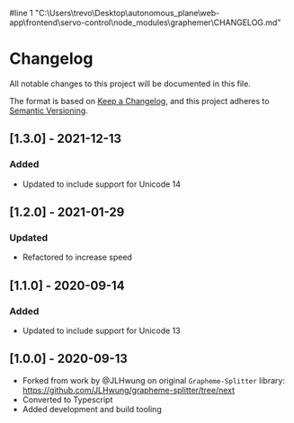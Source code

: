 #line 1 "C:\\Users\\trevo\\Desktop\\autonomous_plane\\web-app\\frontend\\servo-control\\node_modules\\graphemer\\CHANGELOG.md"
# Changelog

All notable changes to this project will be documented in this file.

The format is based on [Keep a Changelog](https://keepachangelog.com/en/1.0.0/),
and this project adheres to [Semantic Versioning](https://semver.org/spec/v2.0.0.html).

## [1.3.0] - 2021-12-13

### Added

- Updated to include support for Unicode 14

## [1.2.0] - 2021-01-29

### Updated

- Refactored to increase speed

## [1.1.0] - 2020-09-14

### Added

- Updated to include support for Unicode 13

## [1.0.0] - 2020-09-13

- Forked from work by @JLHwung on original `Grapheme-Splitter` library: https://github.com/JLHwung/grapheme-splitter/tree/next
- Converted to Typescript
- Added development and build tooling
